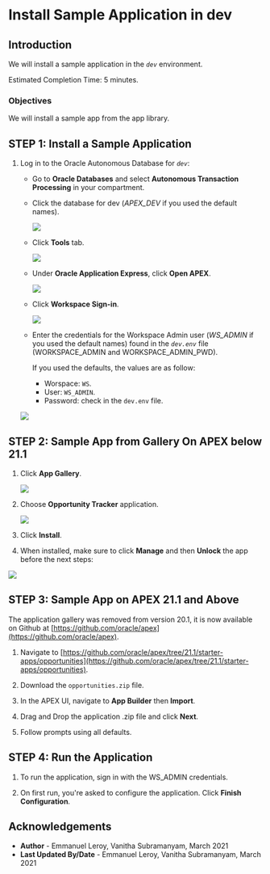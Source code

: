 # Install Sample Application in dev

## Introduction

We will install a sample application in the *`dev`* environment.

Estimated Completion Time: 5 minutes.

### Objectives

We will install a sample app from the app library.

## **STEP 1:** Install a Sample Application

1. Log in to the Oracle Autonomous Database for *`dev`*:

    - Go to **Oracle Databases** and select **Autonomous Transaction Processing** in your compartment.
    - Click the database for dev (*APEX\_DEV* if you used the default names).

      ![](./images/db-list.png " ")

    - Click **Tools** tab.

      ![](./images/atp-tools.png " ")

    - Under **Oracle Application Express**, click **Open APEX**.

      ![](./images/open-apex.png " ")

    - Click **Workspace Sign-in**.

      ![](./images/ws_signin.png " ")

    - Enter the credentials for the Workspace Admin user (*WS\_ADMIN* if you used the default names) found in the *`dev.env`* file (WORKSPACE\_ADMIN and WORKSPACE\_ADMIN_PWD).

      If you used the defaults, the values are as follow:
      - Worspace: `WS`.
      - User: `WS_ADMIN`.
      - Password: check in the `dev.env` file.

    ![](./images/signin.png " ")

## **STEP 2:** Sample App from Gallery On APEX below 21.1

1. Click **App Gallery**.

    ![](./images/app-gallery.png " ")

2. Choose **Opportunity Tracker** application.

    ![](./images/opportunity-tracker.png " ")

3. Click **Install**.

4. When installed, make sure to click **Manage** and then **Unlock** the app before the next steps:

  ![](./images/unlock.png " ")

## **STEP 3:** Sample App on APEX 21.1 and Above

The application gallery was removed from version 20.1, it is now available on Github at [https://github.com/oracle/apex](https://github.com/oracle/apex).

1. Navigate to [https://github.com/oracle/apex/tree/21.1/starter-apps/opportunities](https://github.com/oracle/apex/tree/21.1/starter-apps/opportunities).

2. Download the `opportunities.zip` file.

3. In the APEX UI, navigate to **App Builder** then **Import**.

4. Drag and Drop the application .zip file and click **Next**.

5. Follow prompts using all defaults.

## **STEP 4:** Run the Application

1. To run the application, sign in with the WS\_ADMIN credentials.

2. On first run, you're asked to configure the application. Click **Finish Configuration**.


## Acknowledgements

 - **Author** - Emmanuel Leroy, Vanitha Subramanyam, March 2021
 - **Last Updated By/Date** - Emmanuel Leroy, Vanitha Subramanyam, March 2021
